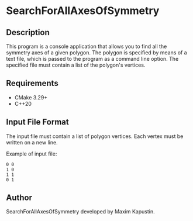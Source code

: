 # SearchForAllAxesOfSymmetry

## Description

This program is a console application that allows you to find all the symmetry axes of a given polygon. The polygon is specified by means of a text file, which is passed to the program as a command line option. The specified file must contain a list of the polygon's vertices.

## Requirements

- CMake 3.29+
- C++20

## Input File Format

The input file must contain a list of polygon vertices. Each vertex must be written on a new line.

Example of input file:
```
0 0
1 0
1 1
0 1
```

## Author
SearchForAllAxesOfSymmetry developed by Maxim Kapustin.
